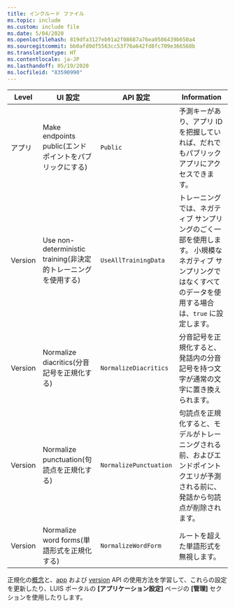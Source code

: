```yaml
---
title: インクルード ファイル
ms.topic: include
ms.custom: include file
ms.date: 5/04/2020
ms.openlocfilehash: 819dfa3127eb91a2f08687a76ea0586439b650a4
ms.sourcegitcommit: bb0afd0df5563cc53f76a642fd8fc709e366568b
ms.translationtype: HT
ms.contentlocale: ja-JP
ms.lasthandoff: 05/19/2020
ms.locfileid: "83590990"
---
```

|Level|UI 設定|API 設定|Information|
|--|--|--|--|
|アプリ|Make endpoints public\(エンドポイントをパブリックにする\)|`Public`|予測キーがあり、アプリ ID を把握していれば、だれでもパブリック アプリにアクセスできます。 |
|Version|Use non-deterministic training\(非決定的トレーニングを使用する\)|`UseAllTrainingData`|トレーニングでは、ネガティブ サンプリングのごく一部を使用します。 小規模なネガティブ サンプリングではなくすべてのデータを使用する場合は、`true` に設定します。 |
|Version|Normalize diacritics\(分音記号を正規化する\)|`NormalizeDiacritics`|分音記号を正規化すると、発話内の分音記号を持つ文字が通常の文字に置き換えられます。|
|Version|Normalize punctuation\(句読点を正規化する\)|`NormalizePunctuation`|句読点を正規化すると、モデルがトレーニングされる前、およびエンドポイント クエリが予測される前に、発話から句読点が削除されます。|
|Version|Normalize word forms\(単語形式を正規化する\)|`NormalizeWordForm`|ルートを超えた単語形式を無視します。|

正規化の[概念](../luis-concept-utterance.md#utterance-normalization-for-diacritics-and-punctuation)と、[app](https://westus.dev.cognitive.microsoft.com/docs/services/5890b47c39e2bb17b84a55ff/operations/58aeface39e2bb03dcd5909e) および [version](https://westus.dev.cognitive.microsoft.com/docs/services/5890b47c39e2bb17b84a55ff/operations/versions-update-application-version-settings) API の使用方法を学習して、これらの設定を更新したり、LUIS ポータルの **[アプリケーション設定]** ページの **[管理]** セクションを使用したりします。